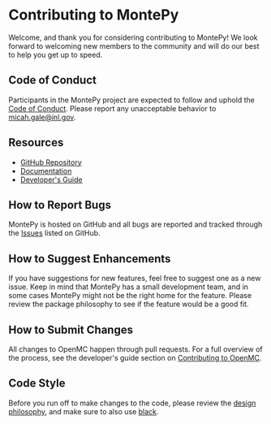 # Contributing to MontePy

Welcome, and thank you for considering contributing to MontePy! We look forward
to welcoming new members to the community and will do our best to help you get
up to speed.

## Code of Conduct

Participants in the MontePy project are expected to follow and uphold the [Code
of Conduct](CODE_OF_CONDUCT.md). Please report any unacceptable behavior to
micah.gale@inl.gov.

## Resources

- [GitHub Repository](https://github.com/idaholab/montepy)
- [Documentation](https://idaholab.github.io/MontePy/)
- [Developer's Guide](https://idaholab.github.io/MontePy/developing.html)

## How to Report Bugs

MontePy is hosted on GitHub and all bugs are reported and tracked through the
[Issues](https://github.com/idaholab/MontePy/issues) listed on GitHub.

## How to Suggest Enhancements

If you have suggestions for new features, feel free to suggest one as a new issue.
Keep in mind that MontePy has a small development team,
and in some cases MontePy might not be the right home for the feature. 
Please review the package philosophy to see if the feature would be a good fit. 

## How to Submit Changes

All changes to OpenMC happen through pull requests. For a full overview of the
process, see the developer's guide section on [Contributing to
OpenMC](https://docs.openmc.org/en/latest/devguide/contributing.html).

## Code Style

Before you run off to make changes to the code, please review the [design 
philosophy](https://idaholab.github.io/MontePy/developing.html#design-philosophy),
and make sure to also use [black](https://black.readthedocs.io/en/stable/index.html).
